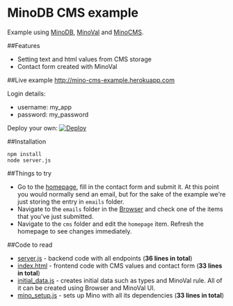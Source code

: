 MinoDB CMS example
======

Example using [MinoDB](https://github.com/MarcusLongmuir/MinoDB/), [MinoVal](https://github.com/MarcusLongmuir/MinoVal/) and [MinoCMS](https://github.com/bestan/minocms).

##Features
* Setting text and html values from CMS storage
* Contact form created with MinoVal

##Live example
http://mino-cms-example.herokuapp.com

Login details:
* username: my_app
* password: my_password

Deploy your own: [![Deploy](https://www.herokucdn.com/deploy/button.png)](https://heroku.com/deploy?template=https://github.com/bestan/mino-cms-example)

##Installation
```
npm install
node server.js
```

##Things to try
* Go to the [homepage](http://mino-cms-example.herokuapp.com), fill in the contact form and submit it. At this point you would normally send an email, but for the sake of the example we're just storing the entry in ```emails``` folder.
* Navigate to the ```emails``` folder in the [Browser](http://mino-cms-example.herokuapp.com/mino/browser/) and check one of the items that you've just submitted.
* Navigate to the ```cms``` folder and edit the ```homepage``` item. Refresh the homepage to see changes immediately.

##Code to read
* [server.js](server.js) - backend code with all endpoints (**36 lines in total**)
* [index.html](public/index.html) - frontend code with CMS values and contact form (**33 lines in total**)
* [initial_data.js](initial_data.js) - creates initial data such as types and MinoVal rule. All of it can be created using Browser and MinoVal UI.
* [mino_setup.js](mino_setup.js) - sets up Mino with all its dependencies (**33 lines in total**)
